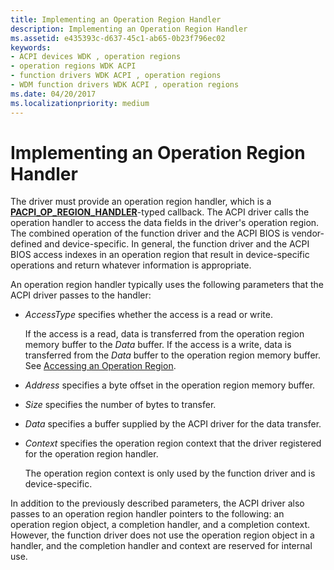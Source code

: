 ```yaml
---
title: Implementing an Operation Region Handler
description: Implementing an Operation Region Handler
ms.assetid: e435393c-d637-45c1-ab65-0b23f796ec02
keywords:
- ACPI devices WDK , operation regions
- operation regions WDK ACPI
- function drivers WDK ACPI , operation regions
- WDM function drivers WDK ACPI , operation regions
ms.date: 04/20/2017
ms.localizationpriority: medium
---
```


# Implementing an Operation Region Handler





The driver must provide an operation region handler, which is a [**PACPI\_OP\_REGION\_HANDLER**](https://docs.microsoft.com/windows-hardware/drivers/ddi/content/oprghdlr/nc-oprghdlr-acpi_op_region_handler)-typed callback. The ACPI driver calls the operation handler to access the data fields in the driver's operation region. The combined operation of the function driver and the ACPI BIOS is vendor-defined and device-specific. In general, the function driver and the ACPI BIOS access indexes in an operation region that result in device-specific operations and return whatever information is appropriate.

An operation region handler typically uses the following parameters that the ACPI driver passes to the handler:

-   *AccessType* specifies whether the access is a read or write.

    If the access is a read, data is transferred from the operation region memory buffer to the *Data* buffer. If the access is a write, data is transferred from the *Data* buffer to the operation region memory buffer. See [Accessing an Operation Region](accessing-an-operation-region.md).

-   *Address* specifies a byte offset in the operation region memory buffer.

-   *Size* specifies the number of bytes to transfer.

-   *Data* specifies a buffer supplied by the ACPI driver for the data transfer.

-   *Context* specifies the operation region context that the driver registered for the operation region handler.

    The operation region context is only used by the function driver and is device-specific.

In addition to the previously described parameters, the ACPI driver also passes to an operation region handler pointers to the following: an operation region object, a completion handler, and a completion context. However, the function driver does not use the operation region object in a handler, and the completion handler and context are reserved for internal use.

 

 




